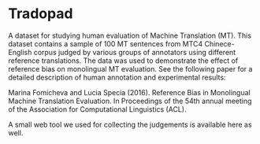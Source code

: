 # Tradopad

A dataset for studying human evaluation of Machine Translation (MT). This dataset contains a sample of 100 MT sentences from MTC4 Chinece-English corpus judged by various groups of annotators using different reference translations. The data was used to demonstrate the effect of reference bias on monolingual MT evaluation. See the following paper for a detailed description of human annotation and experimental results:

Marina Fomicheva and Lucia Specia (2016). Reference Bias in Monolingual Machine Translation Evaluation. In Proceedings of the 54th annual meeting of the Association for Computational Linguistics (ACL).

A small web tool we used for collecting the judgements is available here as well.
